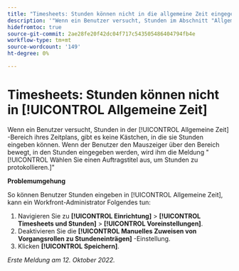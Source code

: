 ```yaml
---
title: "Timesheets: Stunden können nicht in die allgemeine Zeit eingegeben werden"
description: '"Wenn ein Benutzer versucht, Stunden im Abschnitt "Allgemeine Zeit"seines Arbeitsblatts anzumelden, gibt es keine Kästchen, in die er Stunden eingeben kann. Wenn der Benutzer den Mauszeiger über den Bereich bewegt, in dem er Stunden eingeben würde, wird ihm die Meldung "Wählen Sie einen Auftragstitel für die Protokollzeiten aus".'
hidefromtoc: true
source-git-commit: 2ae28fe20f42dc04f717c543505486404794fb4e
workflow-type: tm+mt
source-wordcount: '149'
ht-degree: 0%

---
```



# Timesheets: Stunden können nicht in [!UICONTROL Allgemeine Zeit]

Wenn ein Benutzer versucht, Stunden in der [!UICONTROL Allgemeine Zeit] -Bereich ihres Zeitplans, gibt es keine Kästchen, in die sie Stunden eingeben können. Wenn der Benutzer den Mauszeiger über den Bereich bewegt, in den Stunden eingegeben werden, wird ihm die Meldung &quot;[!UICONTROL Wählen Sie einen Auftragstitel aus, um Stunden zu protokollieren.]&quot;

**Problemumgehung**

So können Benutzer Stunden eingeben in [!UICONTROL Allgemeine Zeit], kann ein Workfront-Administrator Folgendes tun:

1. Navigieren Sie zu **[!UICONTROL Einrichtung]** > **[!UICONTROL Timesheets und Stunden]** > **[!UICONTROL Voreinstellungen]**.
1. Deaktivieren Sie die **[!UICONTROL Manuelles Zuweisen von Vorgangsrollen zu Stundeneinträgen]** -Einstellung.
1. Klicken **[!UICONTROL Speichern]**.

_Erste Meldung am 12. Oktober 2022._

